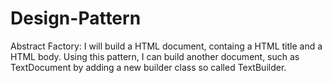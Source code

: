 # Design-Pattern

Abstract Factory:
I will build a HTML document, containg a HTML title and a HTML body. Using this pattern, I can build another document, such as TextDocument by adding a new builder class so called TextBuilder.

